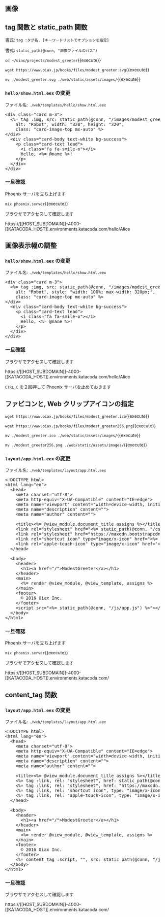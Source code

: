 ## 画像

## tag 関数と static_path 関数

書式: `tag :タグ名, [キーワードリストでオプションを指定]`

書式: `static_path(@conn, "画像ファイルのパス")`

`cd ~/oiax/projects/modest_greeter`{{execute}}

`wget https://www.oiax.jp/books/files/modest_greeter.svg`{{execute}}

`mv ./modest_greeter.svg ./web/static/assets/images/`{{execute}}

### `hello/show.html.eex` の変更

ファイル名: `./web/templates/hello/show.html.eex`

<pre class="file" data-filename="~/oiax/projects/modest_greeter/web/templates/hello/show.html.eex" data-target="replace">
&lt;div class="card m-3"&gt;
  &lt;%= tag :img, src: static_path(@conn, "/images/modest_greeter.svg"),
    alt: "Robot", width: "320", height: "320",
    class: "card-image-top mx-auto" %&gt;
&lt;/div&gt;
  &lt;div class="card-body text-white bg-success"&gt;
    &lt;p class="card-text lead"&gt;
      &lt;i class="fa fa-smile-o"&gt;&lt;/i&gt;
      Hello, &lt;%= @name %&gt;!
    &lt;/p&gt;
  &lt;/div&gt;
&lt;/div&gt;
</pre>


### 一旦確認

Phoenix サーバを立ち上げます

`mix phoenix.server`{{execute}}

ブラウザでアクセスして確認します

https://[[HOST_SUBDOMAIN]]-4000-[[KATACODA_HOST]].environments.katacoda.com/hello/Alice

## 画像表示幅の調整

### `hello/show.html.eex` の変更

ファイル名: `./web/templates/hello/show.html.eex`

<pre class="file" data-filename="~/oiax/projects/modest_greeter/web/templates/hello/show.html.eex" data-target="replace">
&lt;div class="card m-3"&gt;
  &lt;%= tag :img, src: static_path(@conn, "/images/modest_greeter.svg"),
    alt: "Robot", style: "width: 100%; max-width: 320px;",
    class: "card-image-top mx-auto" %&gt;
&lt;/div&gt;
  &lt;div class="card-body text-white bg-success"&gt;
    &lt;p class="card-text lead"&gt;
      &lt;i class="fa fa-smile-o"&gt;&lt;/i&gt;
      Hello, &lt;%= @name %&gt;!
    &lt;/p&gt;
  &lt;/div&gt;
&lt;/div&gt;
</pre>


### 一旦確認

ブラウザでアクセスして確認します

https://[[HOST_SUBDOMAIN]]-4000-[[KATACODA_HOST]].environments.katacoda.com/hello/Alice

`CTRL C` を２回押して Phoenix サーバを止めておきます

## ファビコンと, Web クリップアイコンの指定

`wget https://www.oiax.jp/books/files/modest_greeter.ico`{{execute}}

`wget https://www.oiax.jp/books/files/modest_greeter256.png`{{execute}}

`mv ./modest_greeter.ico ./web/static/assets/images/`{{execute}}

`mv ./modest_greeter256.png ./web/static/assets/images/`{{execute}}

### `layout/app.html.eex` の変更

ファイル名: `./web/templates/layout/app.html.eex`

<pre class="file" data-filename="~/oiax/projects/modest_greeter/web/templates/layout/app.html.eex" data-target="replace">
&lt;!DOCTYPE html&gt;
&lt;html lang="en"&gt;
  &lt;head&gt;
    &lt;meta charset="utf-8"&gt;
    &lt;meta http-equiv="X-UA-Compatible" content="IE=edge"&gt;
    &lt;meta name="viewport" content="width=device-width, initial-scale=1"&gt;
    &lt;meta name="description" content=""&gt;
    &lt;meta name="author" content=""&gt;

    &lt;title&gt;&lt;%= @view_module.document_title assigns %&gt;&lt;/title&gt;
    &lt;link rel="stylesheet" href="&lt;%= static_path(@conn, "/css/app.css") %&gt;"&gt;
    &lt;link rel="stylesheet" href="https://maxcdn.bootstrapcdn.com/font-awesome/4.7.0/css/font-awesome.min.css"&gt;
    &lt;link rel="shortcut icon" type="image/x-icon" href="&lt;%= static_path(@conn, "/images/modest_greeter.ico") %&gt;"&gt;
    &lt;link rel="apple-touch-icon" type="image/x-icon" href="&lt;%= static_path(@conn, "/images/modest_greeter256.png") %&gt;"&gt;
  &lt;/head&gt;

  &lt;body&gt;
    &lt;header&gt;
      &lt;h1&gt;&lt;a href="/"&gt;ModestGreeter&lt;/a&gt;&lt;/h1&gt;
    &lt;/header&gt;
    &lt;main&gt;
      &lt;%= render @view_module, @view_template, assigns %&gt;
    &lt;/main&gt;
    &lt;footer&gt;
      &copy; 2016 Oiax Inc.
    &lt;/footer&gt;
    &lt;script src="&lt;%= static_path(@conn, "/js/app.js") %&gt;"&gt;&lt;/script&gt;
  &lt;/body&gt;
&lt;/html&gt;
</pre>

### 一旦確認

Phoenix サーバを立ち上げます

`mix phoenix.server`{{execute}}

ブラウザでアクセスして確認します

https://[[HOST_SUBDOMAIN]]-4000-[[KATACODA_HOST]].environments.katacoda.com/

## content_tag 関数

### `layout/app.html.eex` の変更

ファイル名: `./web/templates/layout/app.html.eex`

<pre class="file" data-filename="~/oiax/projects/modest_greeter/web/templates/layout/app.html.eex" data-target="replace">
&lt;!DOCTYPE html&gt;
&lt;html lang="en"&gt;
  &lt;head&gt;
    &lt;meta charset="utf-8"&gt;
    &lt;meta http-equiv="X-UA-Compatible" content="IE=edge"&gt;
    &lt;meta name="viewport" content="width=device-width, initial-scale=1"&gt;
    &lt;meta name="description" content=""&gt;
    &lt;meta name="author" content=""&gt;

    &lt;title&gt;&lt;%= @view_module.document_title assigns %&gt;&lt;/title&gt;
    &lt;%= tag :link, rel: "stylesheet", href: static_path(@conn, "/css/app.css") %&gt;
    &lt;%= tag :link, rel: "stylesheet", href: "https://maxcdn.bootstrapcdn.com/font-awesome/4.7.0/css/font-awesome.min.css" %&gt;
    &lt;%= tag :link, rel: "shortcut icon", type: "image/x-icon", href: static_path(@conn, "/images/modest_greeter.ico") %&gt;
    &lt;%= tag :link, rel: "apple-touch-icon", type: "image/x-icon", href: static_path(@conn, "/images/modest_greeter256.png") %&gt;
  &lt;/head&gt;

  &lt;body&gt;
    &lt;header&gt;
      &lt;h1&gt;&lt;a href="/"&gt;ModestGreeter&lt;/a&gt;&lt;/h1&gt;
    &lt;/header&gt;
    &lt;main&gt;
      &lt;%= render @view_module, @view_template, assigns %&gt;
    &lt;/main&gt;
    &lt;footer&gt;
      &copy; 2016 Oiax Inc.
    &lt;/footer&gt;
    &lt;%= content_tag :script, "", src: static_path(@conn, "/js/app.js") %&gt;
  &lt;/body&gt;
&lt;/html&gt;
</pre>

### 一旦確認

ブラウザでアクセスして確認します

https://[[HOST_SUBDOMAIN]]-4000-[[KATACODA_HOST]].environments.katacoda.com/

